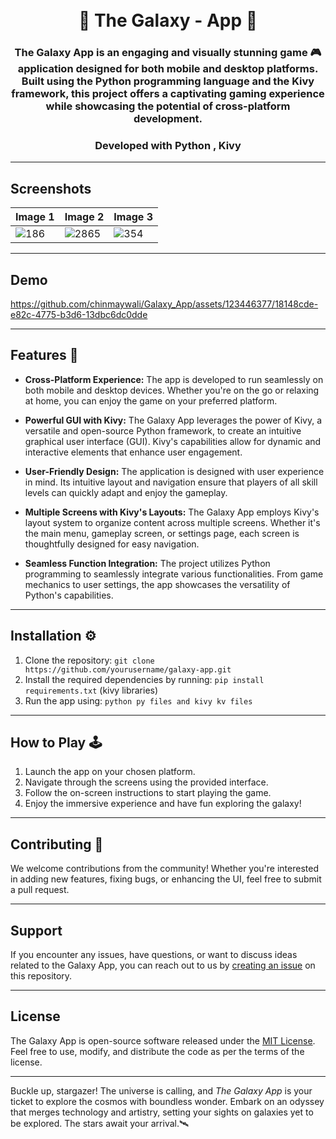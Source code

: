  
<div align="center">
<h1 align="center">

    
<br>
🌌 The Galaxy - App 🚀 
</h1>
<h3> The Galaxy App is an engaging and visually stunning game 🎮 application designed for both mobile and desktop platforms. Built using the Python programming language and the Kivy framework, this project offers a captivating gaming experience while showcasing the potential of cross-platform development.</h3>
<h3> Developed with Python , Kivy </h3> 
</div>

---
## Screenshots 


| Image 1 | Image 2 | Image 3| 
| ------- | ------- |------- |
| ![186](https://github.com/chinmaywali/TaskPro-App/assets/123446377/3c9368ec-fad9-4eb4-84dd-01ce94c0254c) |![2865](https://github.com/chinmaywali/TaskPro-App/assets/123446377/468c106e-dc74-49c5-9699-bb4d9033fdcc) | ![354](https://github.com/chinmaywali/TaskPro-App/assets/123446377/fe8c7693-7595-47d4-9e89-a7ad8484078c) |

---

## Demo

https://github.com/chinmaywali/Galaxy_App/assets/123446377/18148cde-e82c-4775-b3d6-13dbc6dc0dde

---
 
## Features 🌟

- **Cross-Platform Experience:** The app is developed to run seamlessly on both mobile and desktop devices. Whether you're on the go or relaxing at home, you can enjoy the game on your preferred platform.

- **Powerful GUI with Kivy:** The Galaxy App leverages the power of Kivy, a versatile and open-source Python framework, to create an intuitive graphical user interface (GUI). Kivy's capabilities allow for dynamic and interactive elements that enhance user engagement.

- **User-Friendly Design:** The application is designed with user experience in mind. Its intuitive layout and navigation ensure that players of all skill levels can quickly adapt and enjoy the gameplay.

- **Multiple Screens with Kivy's Layouts:** The Galaxy App employs Kivy's layout system to organize content across multiple screens. Whether it's the main menu, gameplay screen, or settings page, each screen is thoughtfully designed for easy navigation.

- **Seamless Function Integration:** The project utilizes Python programming to seamlessly integrate various functionalities. From game mechanics to user settings, the app showcases the versatility of Python's capabilities.

---

## Installation ⚙️

1. Clone the repository: `git clone https://github.com/yourusername/galaxy-app.git`
2. Install the required dependencies by running: `pip install requirements.txt`  (kivy libraries)
3. Run the app using: `python py files and kivy kv files`

---

## How to Play 🕹️

1. Launch the app on your chosen platform.
2. Navigate through the screens using the provided interface.
3. Follow the on-screen instructions to start playing the game.
4. Enjoy the immersive experience and have fun exploring the galaxy!

---

## Contributing 🎉

We welcome contributions from the community! Whether you're interested in adding new features, fixing bugs, or enhancing the UI, feel free to submit a pull request. 

---

## Support

If you encounter any issues, have questions, or want to discuss ideas related to the Galaxy App, you can reach out to us by [creating an issue](https://github.com/yourusername/galaxy-app/issues) on this repository.

---

## License

The Galaxy App is open-source software released under the [MIT License](LICENSE). Feel free to use, modify, and distribute the code as per the terms of the license.

---

Buckle up, stargazer! The universe is calling, and *The Galaxy App* is your ticket to explore the cosmos with boundless wonder. Embark on an odyssey that merges technology and artistry, setting your sights on galaxies yet to be explored. The stars await your arrival.🛰️


